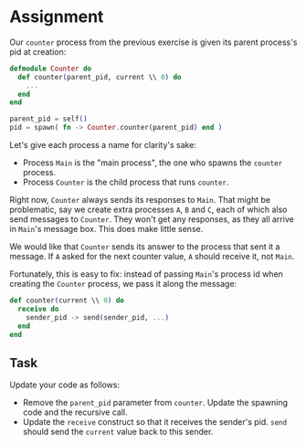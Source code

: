 # Assignment

Our `counter` process from the previous exercise is given its parent process's pid
at creation:

```elixir
defmodule Counter do
  def counter(parent_pid, current \\ 0) do
    ...
  end
end

parent_pid = self()
pid = spawn( fn -> Counter.counter(parent_pid) end )
```

Let's give each process a name for clarity's sake:

* Process `Main` is the "main process", the one who spawns the `counter` process.
* Process `Counter` is the  child process that runs `counter`.

Right now, `Counter` always sends its responses to `Main`.
That might be problematic, say we create extra processes `A`, `B` and `C`,
each of which also send messages to `Counter`. They won't get any responses,
as they all arrive in `Main`'s message box. This does make little sense.

We would like that `Counter` sends its answer to the process that sent it
a message. If `A` asked for the next counter value, `A` should receive it, not `Main`.

Fortunately, this is easy to fix: instead of passing `Main`'s process id when creating the `Counter` process,
we pass it along the message:

```elixir
def counter(current \\ 0) do
  receive do
    sender_pid -> send(sender_pid, ...)
  end
end
```

## Task

Update your code as follows:

* Remove the `parent_pid` parameter from `counter`. Update the spawning code and the recursive call.
* Update the `receive` construct so that it receives the sender's pid. `send` should send the `current` value back to this sender.
